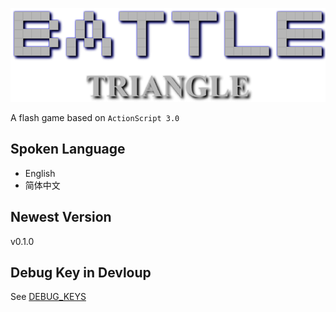 ![Title](Title_Img.png)

A flash game based on `ActionScript 3.0`

## Spoken Language
* English
* 简体中文

## Newest Version
v0.1.0

## Debug Key in Devloup
See [DEBUG_KEYS](DEBUG_KEYS.md)
